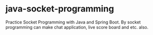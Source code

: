 # java-socket-programming
Practice Socket Programming with Java and Spring Boot. By socket programming can make chat application, live score board and etc. also.
